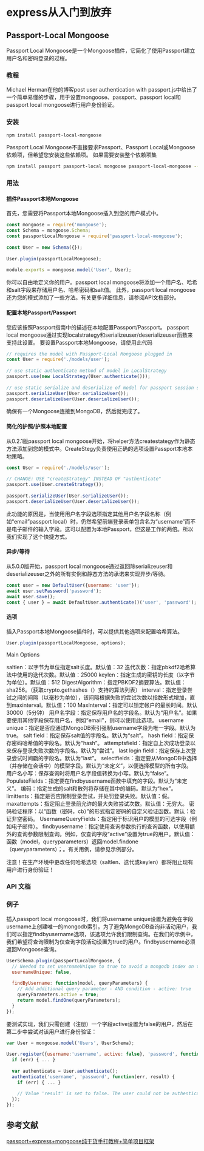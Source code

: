 # express从入门到放弃

## Passport-Local Mongoose
Passport Local Mongoose是一个Mongoose插件，它简化了使用Passport建立用户名和密码登录的过程。

### 教程
Michael Herman在他的博客post user authentication with passport.js中给出了一个简单易懂的步骤，用于设置mongoose、passport、passport local和passport local mongoose进行用户身份验证。

### 安装
```bash
npm install passport-local-mongoose
```

Passport Local Mongoose不直接要求Passport、Passport Local或Mongoose依赖项，但希望您安装这些依赖项。
如果需要安装整个依赖项集

```bash
npm install passport passport-local mongoose passport-local-mongoose --save
```

### 用法
#### 插件Passport本地Mongoose
首先，您需要将Passport本地Mongoose插入到您的用户模式中。

```javascript
const mongoose = require('mongoose');
const Schema = mongoose.Schema;
const passportLocalMongoose = require('passport-local-mongoose');
 
const User = new Schema({});
 
User.plugin(passportLocalMongoose);
 
module.exports = mongoose.model('User', User);
```
你可以自由地定义你的用户。passport local mongoose将添加一个用户名、哈希和salt字段来存储用户名、哈希密码和salt值。
此外，passport local mongoose还为您的模式添加了一些方法。有关更多详细信息，请参阅API文档部分。

#### 配置本地Passport/Passport
您应该按照Passport指南中的描述在本地配置Passport/Passport。
passport local mongoose通过实现localstrategy和serializeuser/deserializeuser函数来支持此设置。
要设置Passport本地Mongoose，请使用此代码
```javascript
// requires the model with Passport-Local Mongoose plugged in
const User = require('./models/user');
 
// use static authenticate method of model in LocalStrategy
passport.use(new LocalStrategy(User.authenticate()));
 
// use static serialize and deserialize of model for passport session support
passport.serializeUser(User.serializeUser());
passport.deserializeUser(User.deserializeUser());
```

确保有一个Mongoose连接到MongoDB，然后就完成了。
#### 简化的护照/护照本地配置
从0.2.1版passport local mongoose开始，将helper方法createstategy作为静态方法添加到您的模式中。CreateStegy负责使用正确的选项设置Passport本地本地策略。
```javascript
const User = require('./models/user');
 
// CHANGE: USE "createStrategy" INSTEAD OF "authenticate"
passport.use(User.createStrategy());
 
passport.serializeUser(User.serializeUser());
passport.deserializeUser(User.deserializeUser());
```
此功能的原因是，当使用用户名字段选项指定其他用户名字段名称（例如“email”passport local）时，仍然希望前端登录表单包含名为“username”而不是电子邮件的输入字段。这可以配置为本地Passport，但这是工作的两倍。所以我们实现了这个快捷方式。

#### 异步/等待
从5.0.0版开始，passport local mongoose通过返回除serializeuser和deserializeuser之外的所有实例和静态方法的承诺来实现异步/等待。
```javascript
const user = new DefaultUser({username: 'user'});
await user.setPassword('password');
await user.save();
const { user } = await DefaultUser.authenticate()('user', 'password');
```

#### 选项
插入Passport本地Mongoose插件时，可以提供其他选项来配置哈希算法。

```javascript
User.plugin(passportLocalMongoose, options);
```

Main Options

saltlen：以字节为单位指定salt长度。默认值：32
迭代次数：指定pbkdf2哈希算法中使用的迭代次数。默认值：25000
keylen：指定生成的密钥的长度（以字节为单位）。默认值：512
DigestAlgorithm：指定PBKDF2摘要算法。默认值：sha256。（获取crypto.gethashes（）支持的算法列表）
interval：指定登录尝试之间的间隔（以毫秒为单位），该间隔根据失败的尝试次数以指数形式增加，直到maxinterval。默认值：100
MaxInterval：指定可以锁定帐户的最长时间。默认30000（5分钟）
用户名字段：指定保存用户名的字段名。默认为“用户名”。如果要使用其他字段保存用户名，例如“email”，则可以使用此选项。
username unique：指定是否应通过MongoDB索引强制username字段为唯一字段。默认为true。
salt field：指定保存salt值的字段名。默认为“salt”。
hash field：指定保存密码哈希值的字段名。默认为“hash”。
attemptsfield：指定自上次成功登录以来保存登录失败次数的字段名。默认为“尝试”。
last login field：指定保存上次登录尝试时间戳的字段名。默认为“last”。
selectfields：指定要从MongoDB中选择（并存储在会话中）的模型字段。默认为“未定义”，以便选择模型的所有字段。
用户名小写：保存查询时将用户名字段值转换为小写。默认为“false”。
PopulateFields：指定要在findbyusername函数中填充的字段。默认为“未定义”。
编码：指定生成的salt和散列将存储在其中的编码。默认为“hex”。
limittents：指定是否应限制登录尝试，并处罚登录失败。默认值：假。
maxattempts：指定阻止登录前允许的最大失败尝试次数。默认值：无穷大。
密码验证程序：以“函数（密码，cb）”的形式指定密码的自定义验证函数。默认：验证非空密码。
UsernameQueryFields：指定用于标识用户的模型的可选字段（例如电子邮件）。
findbyusername：指定使用查询参数执行的查询函数，以使用额外的查询参数限制查询。例如，仅查询字段“active”设置为true的用户。默认值：函数（model，queryparameters）返回model.findone（queryparameters）；。有关用例，请参见示例部分。

注意！在生产环境中更改任何哈希选项（saltlen、迭代或keylen）都将阻止现有用户进行身份验证！
### API 文档

### 例子
插入passport local mongoose时，我们将username unique设置为避免在字段username上创建唯一的mongodb索引。为了避免MongoDB查询非活动用户，我们可以指定findbyusername选项，该选项允许我们限制查询。在我们的示例中，我们希望将查询限制为仅查询字段活动设置为true的用户。findbyusername必须返回Mongoose查询。
```javascript
UserSchema.plugin(passportLocalMongoose, {
  // Needed to set usernameUnique to true to avoid a mongodb index on the username column!
  usernameUnique: false,
 
  findByUsername: function(model, queryParameters) {
    // Add additional query parameter - AND condition - active: true
    queryParameters.active = true;
    return model.findOne(queryParameters);
  }
});
```
要测试实现，我们只需创建（注册）一个字段active设置为false的用户，然后在第二步中尝试对该用户进行身份验证：
```javascript
var User = mongoose.model('Users', UserSchema);
 
User.register({username:'username', active: false}, 'password', function(err, user) {
  if (err) { ... }
 
  var authenticate = User.authenticate();
  authenticate('username', 'password', function(err, result) {
    if (err) { ... }
 
    // Value 'result' is set to false. The user could not be authenticated since the user is not active
  });
});
```
## 参考文献
[passport+express+mongoose纯干货手打教程+简单项目框架](https://www.jianshu.com/p/a222ad8db47d)